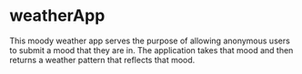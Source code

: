 # weatherApp

This moody weather app serves the purpose of allowing anonymous users to submit a mood that they are in. The application takes that mood and then returns a weather pattern that reflects that mood.